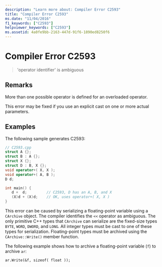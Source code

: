 ```yaml
---
description: "Learn more about: Compiler Error C2593"
title: "Compiler Error C2593"
ms.date: "11/04/2016"
f1_keywords: ["C2593"]
helpviewer_keywords: ["C2593"]
ms.assetid: 4a0fe9bb-2163-447d-91f6-1890ed8250f6
---
```

# Compiler Error C2593

> 'operator identifier' is ambiguous

## Remarks

More than one possible operator is defined for an overloaded operator.

This error may be fixed if you use an explicit cast on one or more actual parameters.

## Examples

The following sample generates C2593:

```cpp
// C2593.cpp
struct A {};
struct B : A {};
struct X {};
struct D : B, X {};
void operator+( X, X );
void operator+( A, B );
D d;

int main() {
   d +  d;         // C2593, D has an A, B, and X
   (X)d + (X)d;    // OK, uses operator+( X, X )
}
```

This error can be caused by serializing a floating-point variable using a `CArchive` object. The compiler identifies the `<<` operator as ambiguous. The only primitive C++ types that `CArchive` can serialize are the fixed-size types `BYTE`, `WORD`, `DWORD`, and `LONG`. All integer types must be cast to one of these types for serialization. Floating-point types must be archived using the `CArchive::Write()` member function.

The following example shows how to archive a floating-point variable (`f`) to archive `ar`:

```
ar.Write(&f, sizeof( float ));
```
